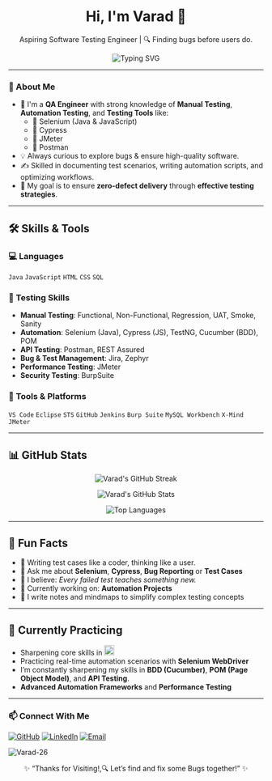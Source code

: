 

<h1 align="center">Hi, I'm Varad 👋</h1>

<p align="center">
  Aspiring Software Testing Engineer | 🔍 Finding bugs before users do.
</p>

<p align="center">
  <img src="https://readme-typing-svg.herokuapp.com?font=Fira+Code&size=22&pause=1000&center=true&vCenter=true&width=435&lines=Aspiring+QA+Engineer;Manual+%2B+Automation+Testing;API+Testing+with+Postman+&+REST+Assured;Performance+Testing+with+JMeter%26" alt="Typing SVG" />
</p>

---

### 🧠 About Me

- 💼 I'm a **QA Engineer** with strong knowledge of **Manual Testing**, **Automation Testing**, and **Testing Tools** like:
  - 🔹 Selenium (Java & JavaScript)
  - 🔹 Cypress
  - 🔹 JMeter
  - 🔹 Postman
- 💡 Always curious to explore bugs & ensure high-quality software.
- ✍️ Skilled in documenting test scenarios, writing automation scripts, and optimizing workflows.
- 🎯 My goal is to ensure **zero-defect delivery** through **effective testing strategies**.

---

## 🛠️ Skills & Tools

### 💻 Languages
`Java` `JavaScript` `HTML` `CSS` `SQL` 

### 🧪 Testing Skills
- **Manual Testing**: Functional, Non-Functional, Regression, UAT, Smoke, Sanity
- **Automation**: Selenium (Java), Cypress (JS), TestNG, Cucumber (BDD), POM
- **API Testing**: Postman, REST Assured
- **Bug & Test Management**: Jira, Zephyr
- **Performance Testing**: JMeter
- **Security Testing**: BurpSuite

### 🧰 Tools & Platforms
`VS Code` `Eclipse` `STS` `GitHub` `Jenkins` `Burp Suite` `MySQL Workbench` `X-Mind` `JMeter`

---
## 📊 GitHub Stats
<p align="center">
  <img src="https://streak-stats.demolab.com/?user=Varad-26&theme=tokyonight" alt="Varad's GitHub Streak" />
</p>

<p align="center">
  <img src="https://github-readme-stats.vercel.app/api?username=Varad-26&show_icons=true&theme=tokyonight" alt="Varad's GitHub Stats" />
</p>

<p align="center">
   <img src="https://github-readme-stats.vercel.app/api/top-langs/?username=Varad-26&layout=compact&theme=tokyonight" alt="Top Languages" />
</p>

---
## 🧩 Fun Facts
- 🧪 Writing test cases like a coder, thinking like a user.
- 💬 Ask me about **Selenium**, **Cypress**, **Bug Reporting** or **Test Cases** 
- 🧠 I believe: *Every failed test teaches something new.*
- 📌 Currently working on: **Automation Projects**
- 📝 I write notes and mindmaps to simplify complex testing concepts

---

## 🧪 Currently Practicing

- Sharpening core skills in  <img src="https://img.shields.io/badge/Java-007396?style=flat-square&logo=java&logoColor=white" height="20"/>
- Practicing real-time automation scenarios with **Selenium WebDriver**
- I’m constantly sharpening my skills in **BDD (Cucumber)**, **POM (Page Object Model)**, and **API Testing**.
- **Advanced Automation Frameworks** and **Performance Testing**
---
### 📫 Connect With Me

[![GitHub](https://img.shields.io/badge/GitHub-000?style=for-the-badge&logo=github&logoColor=white)](https://github.com/Varad-26)
[![LinkedIn](https://img.shields.io/badge/LinkedIn-blue?style=for-the-badge&logo=linkedin&logoColor=white)](https://www.linkedin.com/in/varadpatil9)
[![Email](https://img.shields.io/badge/Gmail-red?style=for-the-badge&logo=gmail&logoColor=white)](mailto:varadx02@gmail.com)

<img src="https://komarev.com/ghpvc/?username=Varad-26&label=Profile%20views&color=0e75b6&style=flat" alt="Varad-26" />


<p align="center">✨ “Thanks for Visiting!,🔍 Let’s find and fix some Bugs together!” ✨</p>
